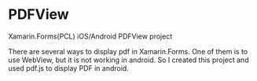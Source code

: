 # PDFView

Xamarin.Forms(PCL) iOS/Android PDFView project

There are several ways to display pdf in Xamarin.Forms.
One of them is to use WebView, but it is not working in android. So I created this project and used pdf.js to display PDF in android.
